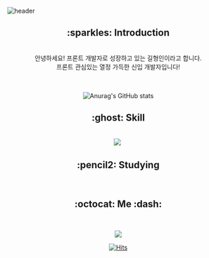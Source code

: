 
![header](https://capsule-render.vercel.app/api?type=waving&color=auto&height=200&section=header&text=-%20Welcome&fontSize=50)


 ##    
 <div align=center>
 <h2>:sparkles: Introduction</h2> <br>
  안녕하세요! 프론트 개발자로 성장하고 있는 길형인이라고 합니다. <br>
  프론트 관심있는 열정 가득한 신입 개발자입니다!
  
  <br><br>
![Anurag's GitHub stats](https://github-readme-stats.vercel.app/api?username=kilhyeongin&show_icons=true&theme=radical)
</div>

##
<div align=center>
 <h2>:ghost: Skill </h2> <br>
<img src="https://img.shields.io/badge/HTML5-#E34F26?style=flat-square&logo=HTML5&logoColor=white"/></a>&nbsp 
 
 </div>
 
 
 <div align=center>
 <h2>:pencil2: Studying </h2> <br>
 <img src="https://img.shields.io/badge/React-61DAFB?style=flat&logo=React&logoColor=white"/>
 
 </div>
 

 
 
 <div align=center>
 <h2>:octocat: Me :dash:</h2> <br>
 
<a href="https://www.instagram.com/kil_hy_in/" target="_blank"><img src="https://img.shields.io/badge/kil_hy_in-E4405F?style=flat-square&logo=Instagram&logoColor=white"/></a>




[![Hits](https://hits.seeyoufarm.com/api/count/incr/badge.svg?url=https%3A%2F%2Fgithub.com%2Fkilhyeongin%2Fhit-counter&count_bg=%23FF4444&title_bg=%23FF7777&icon=&icon_color=%23000000&title=%EB%B0%A9%EB%AC%B8&edge_flat=false)](https://hits.seeyoufarm.com)

 </div>
